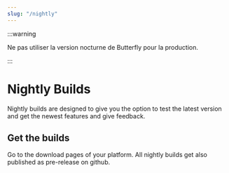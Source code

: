 ```yaml
---
slug: "/nightly"
---
```


:::warning

Ne pas utiliser la version nocturne de Butterfly pour la production.

:::

# Nightly Builds

Nightly builds are designed to give you the option to test the latest version and get the newest features and give feedback.

## Get the builds

Go to the download pages of your platform. All nightly builds get also published as pre-release on github.
